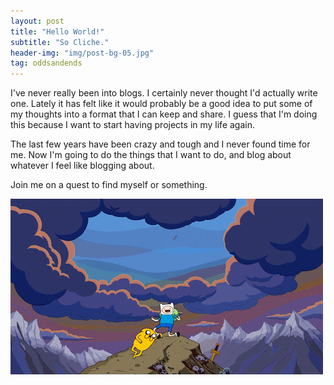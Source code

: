```yaml
---
layout: post
title: "Hello World!"
subtitle: "So Cliche."
header-img: "img/post-bg-05.jpg"
tag: oddsandends
---
```


<p> I've never really been into blogs. I certainly never thought I'd actually write one. Lately it has felt like it would probably be a good idea to put some of my thoughts into a format that I can keep and share. I guess that I'm doing this because I want to start having projects in my life again. </p>

<p> The last few years have been crazy and tough and I never found time for me. Now I'm going to do the things that I want to do, and blog about whatever I feel like blogging about. </p>

<p> Join me on a quest to find myself or something. </p>

![Come on grab your friends!](/img/adventure.gif)

